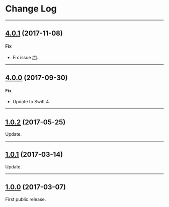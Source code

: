 # Change Log

-----

## [4.0.1](https://github.com/EyreFree/EFAutoScrollLabel/releases/tag/4.0.1) (2017-11-08)

#### Fix

* Fix issue [#1](https://github.com/EyreFree/EFAutoScrollLabel/issues/1).

---

## [4.0.0](https://github.com/EyreFree/EFAutoScrollLabel/releases/tag/4.0.0) (2017-09-30)

#### Fix

* Update to Swift 4.

---

## [1.0.2](https://github.com/EyreFree/EFAutoScrollLabel/releases/tag/1.0.2) (2017-05-25)

Update.

---

## [1.0.1](https://github.com/EyreFree/EFAutoScrollLabel/releases/tag/1.0.1) (2017-03-14)

Update.

---

## [1.0.0](https://github.com/EyreFree/EFAutoScrollLabel/releases/tag/1.0.0) (2017-03-07)

First public release.
